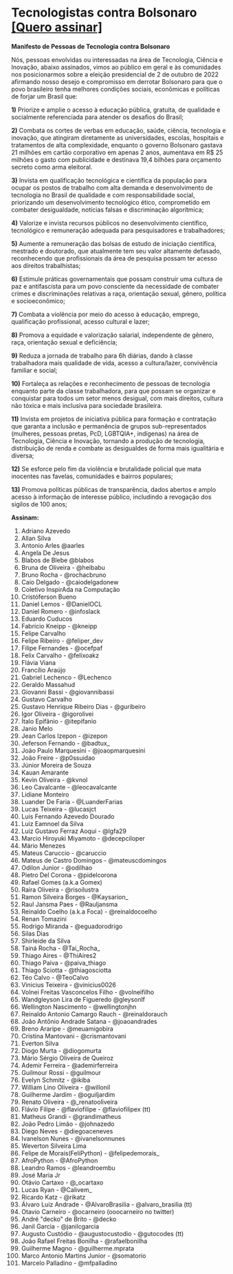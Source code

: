 # Tecnologistas contra Bolsonaro      [[Quero assinar]](https://github.com/inspiradanacomputacao/tecnologistas-contra-bolsonaro/wiki)
**Manifesto de Pessoas de Tecnologia contra Bolsonaro**

Nós, pessoas envolvidas ou interessadas na área de Tecnologia, Ciência e Inovação, abaixo assinados, vimos ao público em geral e às comunidades nos posicionarmos sobre a eleição presidencial de 2 de outubro de 2022 afirmando nosso desejo e compromisso em derrotar Bolsonaro para que o povo brasileiro tenha melhores condições sociais, econômicas e políticas de forjar um Brasil que:

**1)** Priorize e amplie o acesso à educação pública, gratuita, de qualidade e socialmente referenciada para atender os desafios do Brasil;

**2)** Combata os cortes de verbas em educação, saúde, ciência, tecnologia e inovação, que atingiram diretamente as universidades, escolas, hospitais e tratamentos de alta complexidade, enquanto o governo Bolsonaro gastava 21 milhões em cartão corporativo em apenas 2 anos, aumentava em R$ 25 milhões o gasto com publicidade e destinava 19,4 bilhões para orçamento secreto como arma eleitoral.

**3)** Invista em qualificação tecnológica e científica da população para ocupar os postos de trabalho com alta demanda e desenvolvimento de tecnologia no Brasil de qualidade e com responsabilidade social, priorizando um desenvolvimento tecnológico ético, comprometido em combater desigualdade, notícias falsas e discriminação algorítmica;

**4)** Valorize e invista recursos públicos no desenvolvimento científico, tecnológico e remuneração adequada para pesquisadores e trabalhadores;

**5)** Aumente a remuneração das bolsas de estudo de iniciação científica, mestrado e doutorado, que atualmente tem seu valor altamente defasado, reconhecendo que profissionais da área de pesquisa possam ter acesso aos direitos trabalhistas;

**6)** Estimule práticas governamentais que possam construir uma cultura de paz e antifascista para um povo consciente da necessidade de combater crimes e discriminações relativas a raça, orientação sexual, gênero, política e socioeconômico;

**7)** Combata a violência por meio do acesso à educação, emprego, qualificação profissional, acesso cultural e lazer;

**8)** Promova a equidade e valorização salarial, independente de gênero, raça, orientação sexual e deficiência;

**9)** Reduza a jornada de trabalho para 6h diárias, dando à classe trabalhadora mais qualidade de vida, acesso a cultura/lazer, convivência familiar e social;

**10)** Fortaleça as relações e reconhecimento de pessoas de tecnologia enquanto parte da classe trabalhadora, para que possam se organizar e conquistar para todos um setor menos desigual, com mais direitos, cultura não tóxica e mais inclusiva para sociedade brasileira.

**11)** Invista em projetos de iniciativa pública para formação e contratação que garanta a inclusão e permanência de grupos sub-representados (mulheres, pessoas pretas, PcD, LGBTQIA+, indígenas) na área de Tecnologia, Ciência e Inovação, tornando a produção de tecnologia, distribuição de renda e combate as desigualdes de forma mais igualitária e diversa;

**12)** Se esforce pelo fim da violência e brutalidade policial que mata inocentes nas favelas, comunidades e bairros populares;

**13)** Promova políticas públicas de transparência, dados abertos e amplo acesso à informação de interesse público, includindo a revogação dos sigilos de 100 anos;

**Assinam:**

1. Adriano Azevedo
1. Allan Silva
1. Antonio Arles @aarles
1. Angela De Jesus
1. Blabos de Blebe @blabos
1. Bruna de Oliveira - @heibabu
1. Bruno Rocha - @rochacbruno
1. Caio Delgado - @caiodelgadonew
1. Coletivo InspirAda na Computação
1. Cristóferson Bueno
1. Daniel Lemos - @DanielOCL
1. Daniel Romero - @infoslack
1. Eduardo Cuducos
1. Fabrício Kneipp - @kneipp
1. Felipe Carvalho
1. Felipe Ribeiro - @feliper_dev
1. Filipe Fernandes - @ocefpaf
1. Felix Carvalho - @felixoakz
1. Flávia Viana
1. Francílio Araújo
1. Gabriel Lechenco - @Lechenco
1. Geraldo Massahud 
1. Giovanni Bassi - @giovannibassi
1. Gustavo Carvalho
1. Gustavo Henrique Ribeiro Dias - @guribeiro
1. Igor Oliveira - @igorolivei
1. Ítalo Epifânio - @itepifanio
1. Janio Melo
1. Jean Carlos Izepon - @izepon
1. Jeferson Fernando - @badtux_
1. João Paulo Marquesini - @joaopmarquesini
1. João Freire - @p0ssuidao
1. Júnior Moreira de Souza
1. Kauan Amarante
1. Kevin Oliveira - @kvnol
1. Leo Cavalcante - @leocavalcante
1. Lidiane Monteiro
1. Luander De Faria - @LuanderFarias
1. Lucas Teixeira - @lucasjct
1. Luis Fernando Azevedo Dourado
1. Luiz Eamnoel da Silva
1. Luiz Gustavo Ferraz Aoqui - @lgfa29
1. Marcio Hiroyuki Miyamoto  - @decepciloper
1. Mário Menezes
1. Mateus Caruccio - @caruccio
1. Mateus de Castro Domingos - @mateuscdomingos
1. Odilon Junior - @odilhao
1. Pietro Del Corona - @pidelcorona
1. Rafael Gomes (a.k.a Gomex)
1. Raira Oliveira - @risoilustra
1. Ramon Silveira Borges - @Kaysarion_
1. Raul Jansma Paes - @Rauljansma
1. Reinaldo Coelho (a.k.a Foca) - @reinaldocoelho
1. Renan Tomazini
1. Rodrigo Miranda - @eguadorodrigo
1. Silas Dias
1. Shirleide da Silva
1. Tainá Rocha - @Tai_Rocha_
1. Thiago Aires - @ThiAires2
1. Thiago Paiva - @paiva_thiago
1. Thiago Sciotta - @thiagosciotta
1. Téo Calvo  - @TeoCalvo
1. Vinicius Teixeira - @vinicius0026
1. Volnei Freitas Vasconcelos Filho - @volneifilho
1. Wandgleyson Lira de Figueredo @gleysonlf
1. Wellington Nascimento - @wellingtonjhn
1. Reinaldo Antonio Camargo Rauch - @reinaldorauch
1. João Antônio Andrade Satana - @joaoandrades
1. Breno Araripe - @meuamigobira
1. Cristina Mantovani - @crismantovani
1. Everton Silva
1. Diogo Murta - @diogomurta
1. Mário Sérgio Oliveira de Queiroz
1. Ademir Ferreira - @ademirferreira
1. Guilmour Rossi - @guilmour
1. Evelyn Schmitz - @ikiba
1. William Lino Oliveira - @willonil
1. Guilherme Jardim - @oguiljardim
1. Renato Oliveira - @_renatooliveira
1. Flávio Filipe - @flaviofilipe - @flaviofilipex (tt)
1. Matheus Grandi - @grandimatheus
1. João Pedro Limão - @johnazedo
1. Diego Neves - @diegoaceneves
1. Ivanelson Nunes - @ivanelsonnunes
1. Weverton Silveira Lima
1. Felipe de Morais(FeliPython) - @felipedemorais_
1. AfroPython - @AfroPython
1. Leandro Ramos - @leandroembu
1. José Maria Jr
1. Otávio Cartaxo - @_ocartaxo
1. Lucas Ryan - @Calivem_
1. Ricardo Katz - @rikatz
1. Álvaro Luiz Andrade - @AlvaroBrasilia - @alvaro_brasilia (tt)
1. Otavio Carneiro - @ocarneiro (ooocarneiro no twitter)
1. André "decko" de Brito - @decko
1. Janil Garcia - @janilcgarcia
1. Augusto Custódio - @augustocustodio - @gutocodes (tt)
1. João Rafael Freitas Bonilha - @rafaelbonilha
1. Guilherme Magno - @guilherme.mprata
1. Marco Antonio Martins Junior - @somatorio
1. Marcelo Palladino - @mfpalladino
